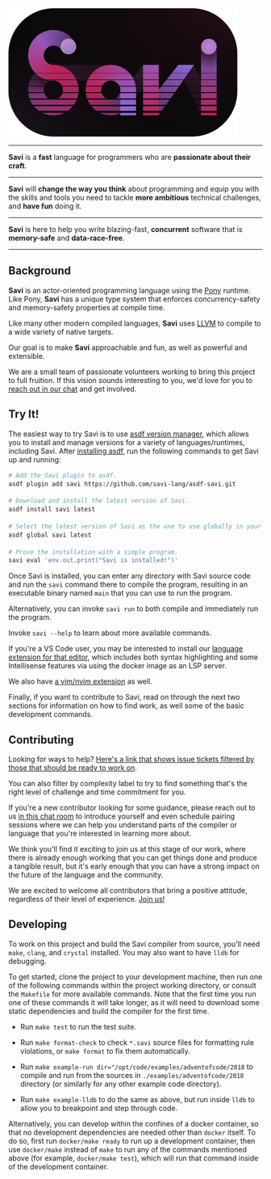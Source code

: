 <img alt="Savi Logo" src="./assets/savi-logo-rect.png" width="454px" />

---

**Savi** is a **fast** language for programmers
  who are **passionate about their craft**.

---

**Savi** will **change the way you think** about programming
  and equip you with the skills and tools you need
    to tackle **more ambitious** technical challenges,
    and **have fun** doing it.

---

**Savi** is here to help you write blazing-fast,
  **concurrent** software that is **memory-safe** and **data-race-free**.

---

## Background

**Savi** is an actor-oriented programming language using the [Pony](https://www.ponylang.io/) runtime. Like Pony, **Savi** has a unique type system that enforces concurrency-safety and memory-safety properties at compile time.

Like many other modern compiled languages, **Savi** uses [LLVM](https://llvm.org/) to compile to a wide variety of native targets.

Our goal is to make **Savi** approachable and fun, as well as powerful and extensible.

We are a small team of passionate volunteers working to bring this project to full fruition. If this vision sounds interesting to you, we'd love for you to [reach out in our chat](https://savi.zulipchat.com/) and get involved.

## Try It!

The easiest way to try Savi is to use [asdf version manager](https://asdf-vm.com/), which allows you to install and manage versions for a variety of languages/runtimes, including Savi. After [installing asdf](https://asdf-vm.com/guide/getting-started.html#_1-install-dependencies), run the following commands to get Savi up and running:

```sh
# Add the Savi plugin to asdf.
asdf plugin add savi https://github.com/savi-lang/asdf-savi.git

# Download and install the latest version of Savi.
asdf install savi latest

# Select the latest version of Savi as the one to use globally in your shell.
asdf global savi latest

# Prove the installation with a simple program.
savi eval 'env.out.print("Savi is installed!")'
```

Once Savi is installed, you can enter any directory with Savi source code and run the `savi` command there to compile the program, resulting in an executable binary named `main` that you can use to run the program.

Alternatively, you can invoke `savi run` to both compile and immediately run the program.

Invoke `savi --help` to learn about more available commands.

If you're a VS Code user, you may be interested to install our [language extension for that editor](./tooling/vscode), which includes both syntax highlighting and some Intellisense features via using the docker image as an LSP server.

We also have [a vim/nvim extension](./tooling/coc-nvim) as well.

Finally, if you want to contribute to Savi, read on through the next two sections for information on how to find work, as well some of the basic development commands.

## Contributing

Looking for ways to help? [Here's a link that shows issue tickets filtered by those that should be ready to work on](https://github.com/savi-lang/savi/issues?q=is%3Aissue+is%3Aopen+sort%3Aupdated-desc+-label%3ABLOCKED+-label%3A%22complexity+4%3A+scary%22+-label%3A%22needs+design%22).

You can also filter by complexity label to try to find something that's the right level of challenge and time commitment for you.

If you're a new contributor looking for some guidance, please reach out to us [in this chat room](https://savi.zulipchat.com/) to introduce yourself and even schedule pairing sessions where we can help you understand parts of the compiler or language that you're interested in learning more about.

We think you'll find it exciting to join us at this stage of our work, where there is already enough working that you can get things done and produce a tangible result, but it's early enough that you can have a strong impact on the future of the language and the community.

We are excited to welcome all contributors that bring a positive attitude, regardless of their level of experience. [Join us!](https://savi.zulipchat.com/)

## Developing

To work on this project and build the Savi compiler from source, you'll need `make`, `clang`, and `crystal` installed. You may also want to have `lldb` for debugging.

To get started, clone the project to your development machine, then run one of the following commands within the project working directory, or consult the `Makefile` for more available commands. Note that the first time you run one of these commands it will take longer, as it will need to download some static dependencies and build the compiler for the first time.

- Run `make test` to run the test suite.

- Run `make format-check` to check `*.savi` source files for formatting rule violations, or `make format` to fix them automatically.

- Run `make example-run dir="/opt/code/examples/adventofcode/2018` to compile and run from the sources in `./examples/adventofcode/2018` directory (or similarly for any other example code directory).

- Run `make example-lldb` to do the same as above, but run inside `lldb` to allow you to breakpoint and step through code.

Alternatively, you can develop within the confines of a docker container, so that no development dependencies are needed other than `docker` itself. To do so, first run `docker/make ready` to run up a development container, then use `docker/make` instead of `make` to run any of the commands mentioned above (for example, `docker/make test`), which will run that command inside of the development container.
